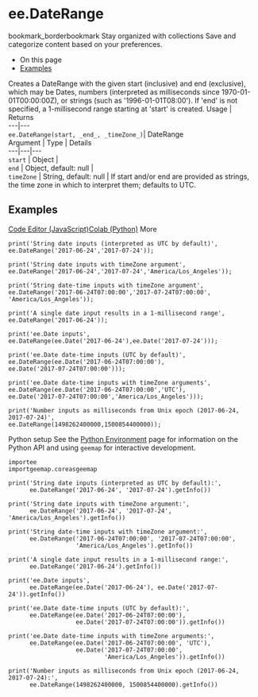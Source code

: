  
#  ee.DateRange
bookmark_borderbookmark Stay organized with collections  Save and categorize content based on your preferences.
  * On this page
  * [Examples](https://developers.google.com/earth-engine/apidocs/ee-daterange#examples)


Creates a DateRange with the given start (inclusive) and end (exclusive), which may be Dates, numbers (interpreted as milliseconds since 1970-01-01T00:00:00Z), or strings (such as '1996-01-01T08:00'). If 'end' is not specified, a 1-millisecond range starting at 'start' is created.
Usage | Returns  
---|---  
`ee.DateRange(start, _end_, _timeZone_)`|  DateRange  
Argument | Type | Details  
---|---|---  
`start` | Object |   
`end` | Object, default: null |   
`timeZone` | String, default: null | If start and/or end are provided as strings, the time zone in which to interpret them; defaults to UTC.  
## Examples
[Code Editor (JavaScript)](https://developers.google.com/earth-engine/apidocs/ee-daterange#code-editor-javascript-sample)[Colab (Python)](https://developers.google.com/earth-engine/apidocs/ee-daterange#colab-python-sample) More
```
print('String date inputs (interpreted as UTC by default)',
ee.DateRange('2017-06-24','2017-07-24'));

print('String date inputs with timeZone argument',
ee.DateRange('2017-06-24','2017-07-24','America/Los_Angeles'));

print('String date-time inputs with timeZone argument',
ee.DateRange('2017-06-24T07:00:00','2017-07-24T07:00:00',
'America/Los_Angeles'));

print('A single date input results in a 1-millisecond range',
ee.DateRange('2017-06-24'));

print('ee.Date inputs',
ee.DateRange(ee.Date('2017-06-24'),ee.Date('2017-07-24')));

print('ee.Date date-time inputs (UTC by default)',
ee.DateRange(ee.Date('2017-06-24T07:00:00'),
ee.Date('2017-07-24T07:00:00')));

print('ee.Date date-time inputs with timeZone arguments',
ee.DateRange(ee.Date('2017-06-24T07:00:00','UTC'),
ee.Date('2017-07-24T07:00:00','America/Los_Angeles')));

print('Number inputs as milliseconds from Unix epoch (2017-06-24, 2017-07-24)',
ee.DateRange(1498262400000,1500854400000));
```
Python setup
See the [ Python Environment](https://developers.google.com/earth-engine/guides/python_install) page for information on the Python API and using `geemap` for interactive development.
```
importee
importgeemap.coreasgeemap
```
```
print('String date inputs (interpreted as UTC by default):',
      ee.DateRange('2017-06-24', '2017-07-24').getInfo())

print('String date inputs with timeZone argument:',
      ee.DateRange('2017-06-24', '2017-07-24', 'America/Los_Angeles').getInfo())

print('String date-time inputs with timeZone argument:',
      ee.DateRange('2017-06-24T07:00:00', '2017-07-24T07:00:00',
                   'America/Los_Angeles').getInfo())

print('A single date input results in a 1-millisecond range:',
      ee.DateRange('2017-06-24').getInfo())

print('ee.Date inputs',
      ee.DateRange(ee.Date('2017-06-24'), ee.Date('2017-07-24')).getInfo())

print('ee.Date date-time inputs (UTC by default):',
      ee.DateRange(ee.Date('2017-06-24T07:00:00'),
                   ee.Date('2017-07-24T07:00:00')).getInfo())

print('ee.Date date-time inputs with timeZone arguments:',
      ee.DateRange(ee.Date('2017-06-24T07:00:00', 'UTC'),
                   ee.Date('2017-07-24T07:00:00',
                           'America/Los_Angeles')).getInfo())

print('Number inputs as milliseconds from Unix epoch (2017-06-24, 2017-07-24):',
      ee.DateRange(1498262400000, 1500854400000).getInfo())
```

